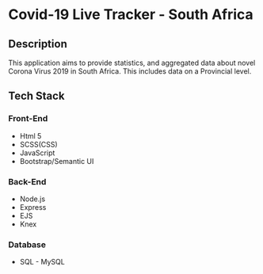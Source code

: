 # Covid-19 Live Tracker - South Africa

## Description
This application aims to provide statistics, and aggregated data about novel Corona Virus 2019 in South Africa. This includes
data on a Provincial level.

## Tech Stack
### Front-End
- Html 5
- SCSS(CSS)
- JavaScript
- Bootstrap/Semantic UI
### Back-End
- Node.js
- Express
- EJS
- Knex
### Database
- SQL - MySQL